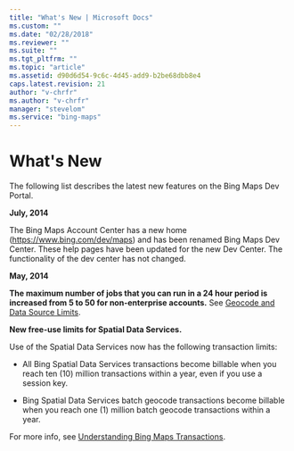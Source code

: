 ```yaml
---
title: "What's New | Microsoft Docs"
ms.custom: ""
ms.date: "02/28/2018"
ms.reviewer: ""
ms.suite: ""
ms.tgt_pltfrm: ""
ms.topic: "article"
ms.assetid: d90d6d54-9c6c-4d45-add9-b2be68dbb8e4
caps.latest.revision: 21
author: "v-chrfr"
ms.author: "v-chrfr"
manager: "stevelom"
ms.service: "bing-maps"
---
```


# What's New

The following list describes the latest new features on the Bing Maps Dev Portal.
  
 **July, 2014**  
  
 The Bing Maps Account Center has a new home (https://www.bing.com/dev/maps) and has been renamed Bing Maps Dev Center. These help pages have been updated for the new Dev Center. The functionality of the dev center has not changed.  
  
 **May, 2014**  
  
 **The maximum number of jobs that you can run in a 24 hour period is increased from 5 to 50 for non-enterprise accounts.** See [Geocode and Data Source Limits](../../spatial-data-services/geocode-and-data-source-limits.md).  
  
 **New free-use limits for Spatial Data Services.**  
  
 Use of the Spatial Data Services now has the following transaction limits:  
  
-   All Bing Spatial Data Services transactions become billable when you reach ten (10) million transactions within a year, even if you use a session key.  
  
-   Bing Spatial Data Services batch geocode transactions become billable when you reach one (1) million batch geocode transactions within a year.  
  
 For more info, see [Understanding Bing Maps Transactions](understanding-bing-maps-transactions.md).  